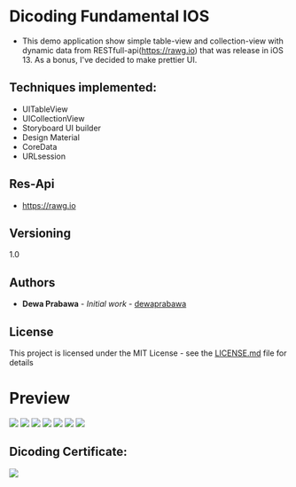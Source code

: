 
# Dicoding Fundamental IOS

* This demo application show simple table-view and collection-view with dynamic data from RESTfull-api(https://rawg.io) that was release in iOS 13. As a bonus, I've decided to make prettier UI.

## Techniques implemented:
* UITableView
* UICollectionView
* Storyboard UI builder
* Design Material
* CoreData
* URLsession

## Res-Api 
* https://rawg.io

## Versioning

1.0

## Authors

* **Dewa Prabawa** - *Initial work* - [dewaprabawa](https://github.com/dewaprabawa)


## License

This project is licensed under the MIT License - see the [LICENSE.md](LICENSE.md) file for details
# Preview 

![](https://github.com/dewaprabawa/IOSfundamentalSubmission/blob/master/1.png) 
![](https://github.com/dewaprabawa/IOSfundamentalSubmission/blob/master/2.png)
![](https://github.com/dewaprabawa/IOSfundamentalSubmission/blob/master/3.png)
![](https://github.com/dewaprabawa/IOSfundamentalSubmission/blob/master/4.png)
![](https://github.com/dewaprabawa/IOSfundamentalSubmission/blob/master/5.png) 
![](https://github.com/dewaprabawa/IOSfundamentalSubmission/blob/master/6.png)
![](https://github.com/dewaprabawa/IOSfundamentalSubmission/blob/master/7.png)

## Dicoding Certificate:
![](https://github.com/dewaprabawa/IOSfundamentalSubmission/blob/master/8.png)
